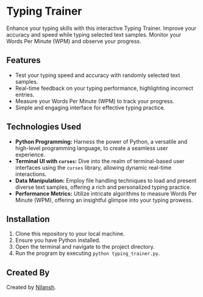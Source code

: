 # Typing Trainer

Enhance your typing skills with this interactive Typing Trainer. Improve your accuracy and speed while typing selected text samples. Monitor your Words Per Minute (WPM) and observe your progress.

## Features

- Test your typing speed and accuracy with randomly selected text samples.
- Real-time feedback on your typing performance, highlighting incorrect entries.
- Measure your Words Per Minute (WPM) to track your progress.
- Simple and engaging interface for effective typing practice.

## Technologies Used

- **Python Programming:** Harness the power of Python, a versatile and high-level programming language, to create a seamless user experience.
- **Terminal UI with `curses`:** Dive into the realm of terminal-based user interfaces using the `curses` library, allowing dynamic real-time interactions.
- **Data Manipulation:** Employ file handling techniques to load and present diverse text samples, offering a rich and personalized typing practice.
- **Performance Metrics:** Utilize intricate algorithms to measure Words Per Minute (WPM), offering an insightful glimpse into your typing prowess.

## Installation

1. Clone this repository to your local machine.
2. Ensure you have Python installed.
3. Open the terminal and navigate to the project directory.
4. Run the program by executing `python typing_trainer.py`.

## Created By

Created by [Nilansh](https://github.com/ndg24).
